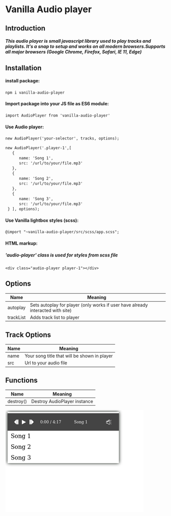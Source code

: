 # Vanilla Audio player
  
## Introduction
 
##### This audio player is small javascript library used to play tracks and playlists. It's a snap to setup and works on all modern browsers.Supports all major browsers (Google Chrome, Firefox, Safari, IE 11, Edge)  
  
## Installation  
  
#### install package:
  
`npm i vanilla-audio-player`
  
#### Import package into your JS file as ES6 module:
  
`import AudioPlayer from 'vanilla-audio-player'`
  
#### Use Audio player: 
 
`new AudioPlayer('your-selector', tracks, options);`


```
new AudioPlayer('.player-1',[    
   {    
      name: 'Song 1',    
      src: '/url/to/your/file.mp3'    
   },    
   {    
      name: 'Song 2',    
      src: '/url/to/your/file.mp3'    
   },    
   {    
      name: 'Song 3',    
      src: '/url/to/your/file.mp3'  
 } ], options);
```
  
#### Use Vanilla lightbox styles (scss):
`@import "~vanilla-audio-player/src/scss/app.scss";`
  
#### HTML markup:  
##### 'audio-player' class is used for styles from scss file

`<div class="audio-player player-1"></div>`
  
## Options
  
| Name  | Meaning  |
|--|--|  
| autoplay | Sets autoplay for player (only works if user have already interacted with site) |
| trackList | Adds track list to player |
  
  
## Track Options
  
| Name  | Meaning  |
|--|--|
| name | Your song title that will be shown in player |
| src | Url to your audio file |

## Functions  
  
| Name  | Meaning  |  
|--|--|  
| destroy() | Destroy AudioPlayer instance |  

![](Screenshot.png)

